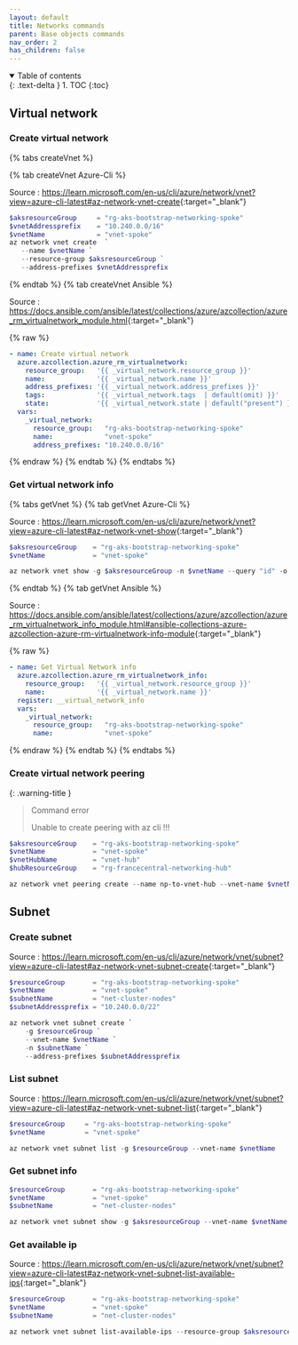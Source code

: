 ```yaml
---
layout: default
title: Networks commands
parent: Base objects commands
nav_order: 2
has_children: false
---
```


<details open markdown="block">
  <summary>
    Table of contents
  </summary>
  {: .text-delta }
1. TOC
{:toc}
</details>

## Virtual network

### Create virtual network

{% tabs createVnet %}

{% tab createVnet Azure-Cli %}

Source : <https://learn.microsoft.com/en-us/cli/azure/network/vnet?view=azure-cli-latest#az-network-vnet-create>{:target="_blank"}

``` powershell
$aksresourceGroup     = "rg-aks-bootstrap-networking-spoke"
$vnetAddressprefix    = "10.240.0.0/16"
$vnetName             = "vnet-spoke"
az network vnet create  `
   --name $vnetName `
   --resource-group $aksresourceGroup `
   --address-prefixes $vnetAddressprefix 
```

{% endtab %}
{% tab createVnet Ansible %}

Source : <https://docs.ansible.com/ansible/latest/collections/azure/azcollection/azure_rm_virtualnetwork_module.html>{:target="_blank"}

{% raw %}
``` yaml
- name: Create virtual network
  azure.azcollection.azure_rm_virtualnetwork:
    resource_group:   '{{ _virtual_network.resource_group }}'
    name:             '{{ _virtual_network.name }}'
    address_prefixes: '{{ _virtual_network.address_prefixes }}'
    tags:             '{{ _virtual_network.tags  | default(omit) }}'
    state:            '{{ _virtual_network.state | default("present") }}'
  vars:
    _virtual_network:
      resource_group:   "rg-aks-bootstrap-networking-spoke"
      name:             "vnet-spoke"
      address_prefixes: "10.240.0.0/16"   
```
{% endraw %}
{% endtab %}
{% endtabs %}

### Get virtual network info

{% tabs getVnet %}
{% tab getVnet Azure-Cli %}

Source : <https://learn.microsoft.com/en-us/cli/azure/network/vnet?view=azure-cli-latest#az-network-vnet-show>{:target="_blank"}

``` powershell
$aksresourceGroup    = "rg-aks-bootstrap-networking-spoke"
$vnetName            = "vnet-spoke"

az network vnet show -g $aksresourceGroup -n $vnetName --query "id" -o tsv

```

{% endtab %}
{% tab getVnet Ansible %}

Source : <https://docs.ansible.com/ansible/latest/collections/azure/azcollection/azure_rm_virtualnetwork_info_module.html#ansible-collections-azure-azcollection-azure-rm-virtualnetwork-info-module>{:target="_blank"}

{% raw %}

``` yaml
- name: Get Virtual Network info
  azure.azcollection.azure_rm_virtualnetwork_info:
    resource_group:   '{{ _virtual_network.resource_group }}'
    name:             '{{ _virtual_network.name }}'
  register: __virtual_network_info
  vars:
    _virtual_network:
      resource_group:   "rg-aks-bootstrap-networking-spoke"
      name:             "vnet-spoke"
```

{% endraw %}
{% endtab %}
{% endtabs %}

### Create virtual network peering

{: .warning-title }
> Command error
>
> Unable to create peering with az cli !!!


``` powershell
$aksresourceGroup    = "rg-aks-bootstrap-networking-spoke"
$vnetName            = "vnet-spoke"
$vnetHubName         = "vnet-hub"
$hubResourceGroup    = "rg-francecentral-networking-hub"

az network vnet peering create --name np-to-vnet-hub --vnet-name $vnetName --remote-vnet $vnetHubName  --resource-group $aksresourceGroup --allow-vnet-access --allow-forwarded-traffic 

```

## Subnet

### Create subnet

Source : <https://learn.microsoft.com/en-us/cli/azure/network/vnet/subnet?view=azure-cli-latest#az-network-vnet-subnet-create>{:target="_blank"}

``` powershell
$resourceGroup       = "rg-aks-bootstrap-networking-spoke"
$vnetName            = "vnet-spoke"
$subnetName          = "net-cluster-nodes"
$subnetAddressprefix = "10.240.0.0/22"

az network vnet subnet create `
    -g $resourceGroup `
    --vnet-name $vnetName `
    -n $subnetName `
    --address-prefixes $subnetAddressprefix

```

### List subnet

Source : <https://learn.microsoft.com/en-us/cli/azure/network/vnet/subnet?view=azure-cli-latest#az-network-vnet-subnet-list>{:target="_blank"}

```powershell
$resourceGroup     = "rg-aks-bootstrap-networking-spoke"
$vnetName          = "vnet-spoke"

az network vnet subnet list -g $resourceGroup --vnet-name $vnetName
```

### Get subnet info

``` powershell
$resourceGroup       = "rg-aks-bootstrap-networking-spoke"
$vnetName            = "vnet-spoke"
$subnetName          = "net-cluster-nodes"

az network vnet subnet show -g $aksresourceGroup --vnet-name $vnetName -n $nodesSubnetName --query "id" -o tsv

```

### Get available ip

Source : <https://learn.microsoft.com/en-us/cli/azure/network/vnet/subnet?view=azure-cli-latest#az-network-vnet-subnet-list-available-ips>{:target="_blank"}

``` powershell
$resourceGroup       = "rg-aks-bootstrap-networking-spoke"
$vnetName            = "vnet-spoke"
$subnetName          = "net-cluster-nodes"

az network vnet subnet list-available-ips --resource-group $aksresourceGroup --vnet-name $vnetName -n $nodesSubnetName

```
